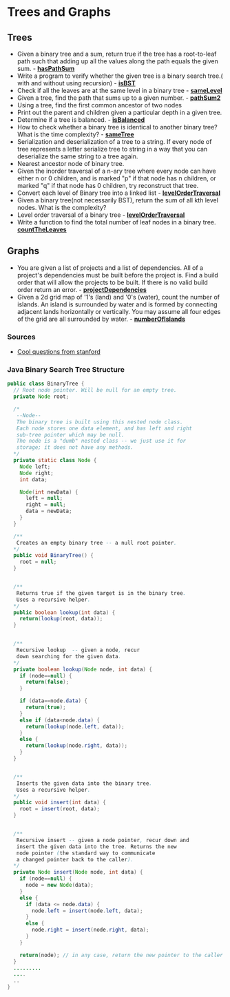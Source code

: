 # Trees and Graphs

## Trees
- Given a binary tree and a sum, return true if the tree has a root-to-leaf path such that adding up all the values along the path equals the given sum. - **[hasPathSum](hasPathSum)**
- Write a program to verify whether the given tree is a binary search tree.( with and without using recursion) - **[isBST](isBST)**
- Check if all the leaves are at the same level in a binary tree - **[sameLevel](sameLevel)**
- Given a tree, find the path that sums up to a given number. - **[pathSum2](pathSum2)**
- Using a tree, find the first common ancestor of two nodes
- Print out the parent and children given a particular depth in a given tree.
- Determine if a tree is balanced. - **[isBalanced](isBalanced)**
- How to check whether a binary tree is identical to another binary tree? What is the time complexity? - **[sameTree](sameTree)**
- Serialization and deserialization of a tree to a string. If every node of tree represents a letter serialize tree to string in a way that you can deserialize the same string to a tree again. 
- Nearest ancestor node of binary tree.
- Given the inorder traversal of a n-ary tree where every node can have either n or 0 children, and is marked "p" if that node has n children, or marked "q" if that node has 0 children, try reconstruct that tree.
- Convert each level of Binary tree into a linked list - **[levelOrderTraversal](levelOrderTraversal)**
- Given a binary tree(not necessarily BST), return the sum of all kth level nodes. What is the complexity?
- Level order traversal of a binary tree - **[levelOrderTraversal](levelOrderTraversal)**
- Write a function to find the total number of leaf nodes in a binary tree. **[countTheLeaves](countTheLeaves)**

## Graphs
- You are given a list of projects and a list of dependencies. All of a project's dependencies must be built before the project is. Find a build order that will allow the projects to be built. If there is no valid build order return an error. - **[projectDependencies](projectDependencies)**
- Given a 2d grid map of '1's (land) and '0's (water), count the number of islands. An island is surrounded by water and is formed by connecting adjacent lands horizontally or vertically. You may assume all four edges of the grid are all surrounded by water. - **[numberOfIslands](numberOfIslands)**

### Sources
- [Cool questions from stanford](http://cslibrary.stanford.edu/110/BinaryTrees.html)

### Java Binary Search Tree Structure

``` java
public class BinaryTree {
  // Root node pointer. Will be null for an empty tree.
  private Node root;

  /*
   --Node--
   The binary tree is built using this nested node class.
   Each node stores one data element, and has left and right
   sub-tree pointer which may be null.
   The node is a "dumb" nested class -- we just use it for
   storage; it does not have any methods.
  */
  private static class Node {
    Node left;
    Node right;
    int data;

    Node(int newData) {
      left = null;
      right = null;
      data = newData;
    }
  }

  /**
   Creates an empty binary tree -- a null root pointer.
  */
  public void BinaryTree() {
    root = null;
  }


  /**
   Returns true if the given target is in the binary tree.
   Uses a recursive helper.
  */
  public boolean lookup(int data) {
    return(lookup(root, data));
  }


  /**
   Recursive lookup  -- given a node, recur
   down searching for the given data.
  */
  private boolean lookup(Node node, int data) {
    if (node==null) {
      return(false);
    }

    if (data==node.data) {
      return(true);
    }
    else if (data<node.data) {
      return(lookup(node.left, data));
    }
    else {
      return(lookup(node.right, data));
    }
  }


  /**
   Inserts the given data into the binary tree.
   Uses a recursive helper.
  */
  public void insert(int data) {
    root = insert(root, data);
  }


  /**
   Recursive insert -- given a node pointer, recur down and
   insert the given data into the tree. Returns the new
   node pointer (the standard way to communicate
   a changed pointer back to the caller).
  */
  private Node insert(Node node, int data) {
    if (node==null) {
      node = new Node(data);
    }
    else {
      if (data <= node.data) {
        node.left = insert(node.left, data);
      }
      else {
        node.right = insert(node.right, data);
      }
    }

    return(node); // in any case, return the new pointer to the caller
  }
  .........
  ....
  ..
}
```
